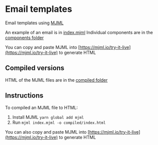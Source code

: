# Email templates

Email templates using [MJML](https://mjml.io)

An example of an email is in [index.mjml](/index.mjml)
Individual components are in the [components folder](/components)

You can copy and paste MJML into [https://mjml.io/try-it-live](https://mjml.io/try-it-live) to generate HTML

## Compiled versions

HTML of the MJML files are in the [compiled folder](/compiled)

## Instructions

To compiled an MJML file to HTML:

1. Install MJML `yarn global add mjml`
2. Run `mjml index.mjml -o compiled/index.html`

You can also copy and paste MJML into [https://mjml.io/try-it-live](https://mjml.io/try-it-live) to generate HTML